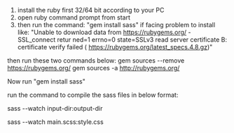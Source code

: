 
1.	install the ruby first 32/64 bit according to your PC
2.	open ruby command prompt from start
3.	then run the command: "gem install sass"
if facing problem to install like:
"Unable to download data from https://rubygems.org/ - SSL_connect retur ned=1 errno=0 state=SSLv3 read server certificate B: certificate verify failed ( https://rubygems.org/latest_specs.4.8.gz)"

then run these two commands below:
gem sources --remove https://rubygems.org/
gem sources -a http://rubygems.org/

Now run "gem install sass"

run the command to compile the sass files in below format:

sass --watch input-dir:output-dir

sass --watch main.scss:style.css 
